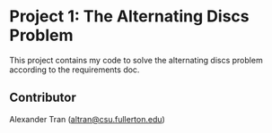 # Project 1: The Alternating Discs Problem
This project contains my code to solve the alternating discs problem according to the requirements doc.

## Contributor
Alexander Tran (altran@csu.fullerton.edu)

